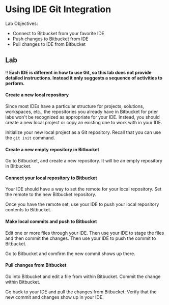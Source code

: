 # Using IDE Git Integration

Lab Objectives:
- Connect to Bitbucket from your favorite IDE
- Push changes to Bitbucket from IDE
- Pull changes to IDE from Bitbucket

## Lab

:bangbang: **Each IDE is different in how to use Git, so this lab does not provide detailed instructions.  Instead it only suggests a sequence of activities to perform.**

#### Create a new local repository

Since most IDEs have a particular structure for projects, solutions, workspaces, etc., the repositories you already have in Bitbucket for prier labs won't be recognized as appropriate for your IDE.  Instead, you should create a new local project or copy an existing one to work with in your IDE.

Initialize your new local project as a Git repository.  Recall that you can use the `git init` command.

#### Create a new empty repository in Bitbucket

Go to Bitbucket, and create a new repository.  It will be an empty repository in Bitbucket.

#### Connect your local repository to Bitbucket

Your IDE should have a way to set the remote for your local repository.  Set the remote to the new Bitbucket repository.

Once you have the remote set, use your IDE to push your local repository contents to Bitbucket.


#### Make local commits and push to Bitbucket

Edit one or more files through your IDE.  Then use your IDE to stage the files and then commit the changes.  Then use your IDE to push the commit to Bitbucket.

Go to Bitbucket and comfirm the new commit shows up there.

#### Pull changes from Bitbucket

Go into Bitbucket and edit a file from within Bitbucket.  Commit the change within Bitbucket.

Go back to your IDE and pull the changes from Bitbucket.  Verify that the new commit and changes show up in your IDE.
